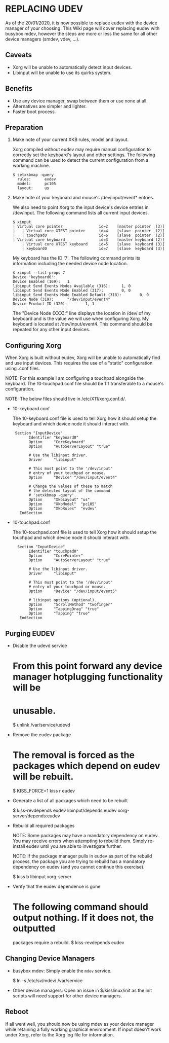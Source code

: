 REPLACING UDEV
==============

As of the 20/01/2020, it is now possible to replace eudev with the device
manager of your choosing. This Wiki page will cover replacing eudev with
busybox mdev, however the steps are more or less the same for all other
device managers (smdev, vdev, ...).

Caveats
-------

*   Xorg will be unable to automatically detect input devices.
*   Libinput will be unable to use its quirks system.

Benefits
--------

*   Use any device manager, swap between them or use none at all.
*   Alternatives are simpler and lighter.
*   Faster boot process.

Preparation
-----------

1.  Make note of your current XKB rules, model and layout.

    Xorg compiled without eudev may require manual configuration to correctly
    set the keyboard's layout and other settings. The following command can be
    used to detect the current configuration from a working machine.

        $ setxkbmap -query
          rules:      evdev
          model:      pc105
          layout:     us

2.  Make note of your keyboard and mouse's /dev/input/event* entries.

    We also need to point Xorg to the input device's device entries in
    /dev/input. The following command lists all current input devices.

        $ xinput
        | Virtual core pointer                id=2    [master pointer  (3)]
        |   | Virtual core XTEST pointer      id=4    [slave  pointer  (2)]
        |   | touchpad0                       id=6    [slave  pointer  (2)]
        | Virtual core keyboard               id=3    [master keyboard (2)]
            | Virtual core XTEST keyboard     id=5    [slave  keyboard (3)]
            | keyboard0                       id=7    [slave  keyboard (3)]

    My keyboard has the ID '7'. The following command prints its information
    including the needed device node location.

        $ xinput --list-props 7
        Device 'keyboard0':
        Device Enabled (169):   1
        libinput Send Events Modes Available (316):     1, 0
        libinput Send Events Mode Enabled (317):        0, 0
        libinput Send Events Mode Enabled Default (318):        0, 0
        Device Node (319):      "/dev/input/event4"
        Device Product ID (320):        1, 1

    The "Device Node (XXX):" line displays the location in /dev/ of my keyboard
    and is the value we will use when configuring Xorg. My keyboard is located
    at /dev/input/event4. This command should be repeated for any other input
    devices.

Configuring Xorg
----------------

When Xorg is built without eudev, Xorg will be unable to automatically find and
use input devices. This requires the use of a "static" configuration using .conf
files.

NOTE: For this example I am configuring a touchpad alongside the keyboard. The
10-touchpad.conf file should be 1:1 transferable to a mouse's configuration.

NOTE: The below files should live in /etc/X11/xorg.conf.d/.

*   10-keyboard.conf

    The 10-keyboard.conf file is used to tell Xorg how it should setup the
    keyboard and which device node it should interact with.

         Section "InputDevice"
               Identifier "keyboard0"
               Option     "CoreKeyboard"
               Option     "AutoServerLayout" "true"

               # Use the libinput driver.
               Driver     "libinput"

               # This must point to the '/dev/input'
               # entry of your touchpad or mouse.
               Option     "Device" "/dev/input/event4"

               # Change the values of these to match
               # the detected layout of the command
               # 'setxkbmap -query'.
               Option     "XkbLayout" "us"
               Option     "XkbModel"  "pc105"
               Option     "XkbRules"  "evdev"
           EndSection

*   10-touchpad.conf

    The 10-touchpad.conf file is used to tell Xorg how it should setup the
    touchpad and which device node it should interact with.

          Section "InputDevice"
               Identifier "touchpad0"
               Option     "CorePointer"
               Option     "AutoServerLayout" "true"

               # Use the libinput driver.
               Driver     "libinput"

               # This must point to the '/dev/input'
               # entry of your touchpad or mouse.
               Option     "Device" "/dev/input/event5"

               # libinput options (optional).
               Option     "ScrollMethod" "twofinger"
               Option     "TappingDrag" "true"
               Option     "Tapping" "true"
           EndSection

Purging EUDEV
-------------

*   Disable the udevd service

    # From this point forward any device manager hotplugging functionality will be
    # unusable.
    $ unlink /var/service/udevd

*   Remove the eudev package

    # The removal is forced as the packages which depend on eudev will be rebuilt.
    $ KISS_FORCE=1 kiss r eudev

*   Generate a list of all packages which need to be rebuilt

    $ kiss-revdepends eudev
    libinput/depends:eudev
    xorg-server/depends:eudev

*   Rebuild all required packages

    NOTE: Some packages may have a mandatory dependency on eudev. You may receive
          errors when attempting to rebuild them. Simply re-install eudev until
          you are able to investigate further.

    NOTE: If the package manager pulls in eudev as part of the rebuild process,
          the package you are trying to rebuild has a mandatory dependency on
          eudev (and you cannot continue this exercise).

    $ kiss b libinput xorg-server

*   Verify that the eudev dependence is gone

    # The following command should output nothing. If it does not, the outputted
    packages require a rebuild.
    $ kiss-revdepends eudev

Changing Device Managers
------------------------

*   busybox mdev: Simply enable the `mdev` service.

    $ ln -s /etc/sv/mdev/ /var/service

*   Other device managers: Open an issue in $/kisslinux/init as the init scripts
    will need support for other device managers.

Reboot
------

If all went well, you should now be using mdev as your device manager while
retaining a fully working graphical environment. If input doesn't work under
Xorg, refer to the Xorg log file for information.
